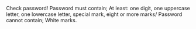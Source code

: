 Check password!
Password must contain;
At least: one digit, one uppercase letter, one lowercase letter, special mark, eight or more marks/
Password cannot contain;
White marks.
